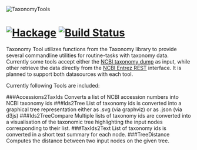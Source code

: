 ![TaxonomyTools](http://www.tbi.univie.ac.at/~egg/TaxonomyTools.png "TaxonomyTools")

[![Hackage](https://img.shields.io/hackage/v/TaxonomyTools.svg)](https://hackage.haskell.org/package/TaxonomyTools) [![Build Status](https://travis-ci.org/eggzilla/TaxonomyTools.svg)](https://travis-ci.org/eggzilla/TaxonomyTools)
=============

Taxonomy Tool utilizes functions from the Taxonomy library to provide
several commandline utilities for routine-tasks with taxonomy data.
Currently some tools accept either the [NCBI taxonomy dump]() as input,
while other retrieve the data directly from the [NCBI Entrez REST]() interface.
It is planned to support both datasources with each tool.

Currently following Tools are included:

###Accessions2TaxIds
Converts a list of NCBI accession numbers into NCBI taxonomy ids
###Ids2Tree
List of taxonomy ids is converted into a graphical tree representation
either as .svg (via graphviz) or as .json (via d3js)
###Ids2TreeCompare
Multiple lists of taxonomy ids are converted into a visualisation of the
taxonomic tree highlighting the input nodes corresponding to their list. 
###TaxIds2Text
List of taxonomy ids is converted in a short text summary for each node.
###TreeDistance
Computes the distance between two input nodes on the given tree.

